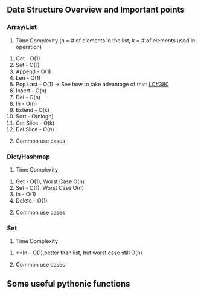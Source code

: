 ## Data Structure Overview and Important points
### Array/List
1. Time Complexity (n = # of elements in the list, k = # of elements used in operation)
1) Get - O(1)
2) Set - O(1)
3) Append - O(1)
4) Len - O(1)
5) Pop Last - O(1) -> See how to take advantage of this: [LC#380](https://leetcode.com/problems/insert-delete-getrandom-o1/)
6) Insert - O(n)
7) Del - O(n)
8) In - O(n)
9) Extend - O(k)
10) Sort - O(nlogn)
11) Get Slice - O(k)
12) Del Slice - O(n)

2. Common use cases

### Dict/Hashmap
1. Time Complexity
1) Get - O(1), Worst Case O(n)
2) Set - O(1), Worst Case O(n)
3) In - O(1)
4) Delete - O(1)

2. Common use cases


### Set
1. Time Complexity
1) **In - O(1),better than list, but worst case still O(n)

2. Common use cases

## Some useful pythonic functions
